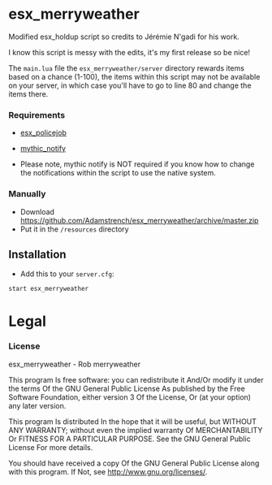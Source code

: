 # esx_merryweather
Modified esx_holdup script so credits to Jérémie N'gadi for his work.

I know this script is messy with the edits, it's my first release so be nice!

The `main.lua` file the `esx_merryweather/server` directory rewards items based on a chance (1-100), the items within this script may not be available on your server, in which case you'll have to go to line 80 and change the items there.

### Requirements
- [esx_policejob](https://github.com/ESX-Org/esx_policejob)
- [mythic_notify](https://github.com/JayMontana36/mythic_notify)

- Please note, mythic notify is NOT required if you know how to change the notifications within the script to use the native system.

### Manually
- Download https://github.com/Adamstrench/esx_merryweather/archive/master.zip
- Put it in the `/resources` directory

## Installation
- Add this to your `server.cfg`:

```
start esx_merryweather
```

# Legal
### License
esx_merryweather - Rob merryweather

This program Is free software: you can redistribute it And/Or modify it under the terms Of the GNU General Public License As published by the Free Software Foundation, either version 3 Of the License, Or (at your option) any later version.

This program Is distributed In the hope that it will be useful, but WITHOUT ANY WARRANTY; without even the implied warranty Of MERCHANTABILITY Or FITNESS FOR A PARTICULAR PURPOSE. See the GNU General Public License For more details.

You should have received a copy Of the GNU General Public License along with this program. If Not, see http://www.gnu.org/licenses/.
